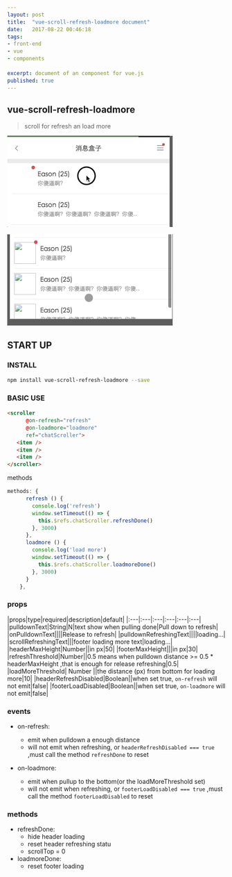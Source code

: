 ```yaml
---
layout: post
title:  "vue-scroll-refresh-loadmore document"
date:   2017-08-22 00:46:18
tags:
- front-end
- vue
- components

excerpt: document of an component for vue.js
published: true
---
```

## vue-scroll-refresh-loadmore
> scroll for refresh an load more

![](https://raw.githubusercontent.com/vincentmrlau/remote-image-store/master/vue-scroll-pulldown.gif)

![](https://raw.githubusercontent.com/vincentmrlau/remote-image-store/master/vue-scroll-pullup.gif)

## START UP
### INSTALL

```bash
npm install vue-scroll-refresh-loadmore --save
```

### BASIC USE

```html
<scroller
      @on-refresh="refresh"
      @on-loadmore="loadmore"
      ref="chatScroller">
   <item />
   <item />
   <item />
</scroller>

```

methods

```javascript
methods: {
      refresh () {
        console.log('refresh')
        window.setTimeout(() => {
          this.$refs.chatScroller.refreshDone()
        }, 3000)
      },
      loadmore () {
        console.log('load more')
        window.setTimeout(() => {
          this.$refs.chatScroller.loadmoreDone()
        }, 3000)
      }
    },
```

### props

|props|type|required|description|default|
|:---|:---|:---|:---|:---|:---|
|pulldownText|String|N|text show when pulling done|Pull down to refresh|
|onPulldownText||||Release to refresh|
|pulldownRefreshingText||||loading...|
|scrollRefreshingText|||footer loading more text|loading...|
|headerMaxHeight|Number||in px|50|
|footerMaxHeight|||in px|30|
|refreshThreshold|Number||0.5 means when pulldown distance >= 0.5 * headerMaxHeight ,that is enough for release refreshing|0.5|
|loadMoreThreshold| Number ||the distance (px) from bottom for loading more|10|
|headerRefreshDisabled|Boolean||when set true, `on-refresh` will not emit|false|
|footerLoadDisabled|Boolean||when set true, `on-loadmore` will not emit|false|

### events

* on-refresh:
	* emit when pulldown a enough distance
	* will not emit when refreshing, or `headerRefreshDisabled === true` ,must call the method `refreshDone` to reset

* on-loadmore:
	* emit when pullup to the bottom(or the loadMoreThreshold set)
	* will not emit when refreshing, or `footerLoadDisabled === true` ,must call the method `footerLoadDisabled` to reset

### methods

* refreshDone:
	* hide header loading
	* reset header refreshing statu
	* scrollTop = 0
* loadmoreDone:
	* reset footer loading